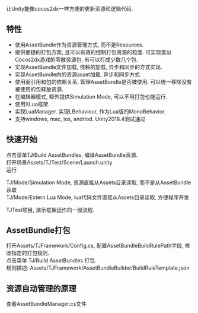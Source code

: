 让Unity能像cocos2dx一样方便的更新资源和逻辑代码.

## 特性
* 使用AssetBundle作为资源管理方式, 而不是Resources. 
* 提供便捷的打包方案, 且可以有效的控制打包资源的粒度. 可实现类似Cocos2dx游戏的零散资源包, 有可以打成少数几个包.
* 实现AssetBundle文件加载, 依赖的加载, 异步和同步的方式实现.
* 实现AssetBundle内的资源asset加载, 异步和同步方式.
* 使用弱引用和包的依赖关系, 管理AssetBundle是否被使用. 可以统一移除没有被使用的包释放资源.
* 在编辑器模式, 额外提供Simulation Mode, 可以不用打包也能运行.
* 使用XLua框架. 
* 实现LuaManager. 实现LBehaviour, 作为Lua版的MonoBehavior.
* 支持windows, mac, ios, andriod. Unity2018.4测试通过

## 快速开始
点击菜单TJ/Build AssetBundles,  编译AssetBundle资源.   
打开场景Assets/TJTest/Scene/Launch.unity  
运行  
  
TJ/Mode/Simulation Mode, 资源直接从Assets目录读取, 而不是从AssetBundle读取  
TJ/Mode/Extern Lua Mode, lua代码文件直接从Assets目录读取, 方便程序开发  

TJTest项目, 演示框架运作的一般流程.

## AssetBundle打包
打开Assets/TJFramework/Config.cs, 配置AssetBundleBuildRulePath字段, 修改指定的打包规则.  
点击菜单 TJ/Build AssetBundles 打包.  
规则描述: Assets/TJFramework/AssetBundleBuilder/BuildRuleTemplate.json

## 资源自动管理的原理
查看AssetBundleManager.cs文件  
